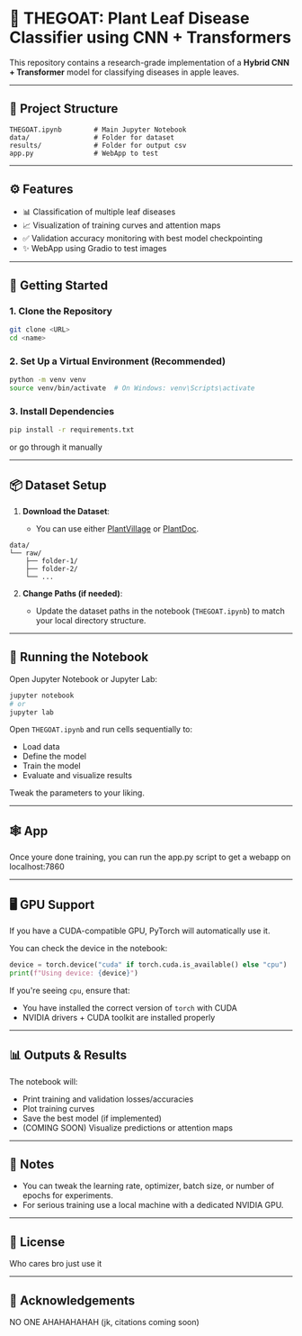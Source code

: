 

# 🐐 THEGOAT: Plant Leaf Disease Classifier using CNN + Transformers

This repository contains a research-grade implementation of a **Hybrid CNN + Transformer** model for classifying diseases in apple leaves. 

---

## 📁 Project Structure

```
THEGOAT.ipynb        # Main Jupyter Notebook
data/                # Folder for dataset
results/             # Folder for output csv
app.py               # WebApp to test
```

---

## ⚙️ Features

* 📊 Classification of multiple leaf diseases
* 📈 Visualization of training curves and attention maps
* ✅ Validation accuracy monitoring with best model checkpointing
* ✨ WebApp using Gradio to test images
---

## 🚀 Getting Started

### 1. Clone the Repository

```bash
git clone <URL>
cd <name>
```

### 2. Set Up a Virtual Environment (Recommended)

```bash
python -m venv venv
source venv/bin/activate  # On Windows: venv\Scripts\activate
```

### 3. Install Dependencies

```bash
pip install -r requirements.txt
```

or go through it manually 

---

## 📦 Dataset Setup

1. **Download the Dataset**:

   * You can use either [PlantVillage](https://www.kaggle.com/datasets/emmarex/plantdisease) or [PlantDoc](https://github.com/pratikkayal/PlantDoc-Dataset).

```
data/
└── raw/
    ├── folder-1/
    ├── folder-2/
    └── ...
```

2. **Change Paths (if needed)**:

   * Update the dataset paths in the notebook (`THEGOAT.ipynb`) to match your local directory structure.

---

## 🧪 Running the Notebook

Open Jupyter Notebook or Jupyter Lab:

```bash
jupyter notebook
# or
jupyter lab
```

Open `THEGOAT.ipynb` and run cells sequentially to:

* Load data
* Define the model
* Train the model
* Evaluate and visualize results

Tweak the parameters to your liking.

---

## 🕸️ App

Once youre done training, you can run the app.py script to get a webapp on localhost:7860

---

## 🖥️ GPU Support

If you have a CUDA-compatible GPU, PyTorch will automatically use it.

You can check the device in the notebook:

```python
device = torch.device("cuda" if torch.cuda.is_available() else "cpu")
print(f"Using device: {device}")
```

If you're seeing `cpu`, ensure that:

* You have installed the correct version of `torch` with CUDA
* NVIDIA drivers + CUDA toolkit are installed properly

---

## 📊 Outputs & Results

The notebook will:

* Print training and validation losses/accuracies
* Plot training curves
* Save the best model (if implemented)
* (COMING SOON) Visualize predictions or attention maps

---

## 📌 Notes

* You can tweak the learning rate, optimizer, batch size, or number of epochs for experiments.
* For serious training use a local machine with a dedicated NVIDIA GPU.

---

## 📜 License

Who cares bro just use it

---

## 🙏 Acknowledgements

 NO ONE AHAHAHAHAH (jk, citations coming soon)

<!-- * [KAN (Kernelized Attention Network)](https://arxiv.org/abs/2403.04295)
* [PlantVillage Dataset](https://www.kaggle.com/emmarex/plantdisease)
* [PlantDoc Dataset](https://github.com/pratikkayal/PlantDoc-Dataset) -->

